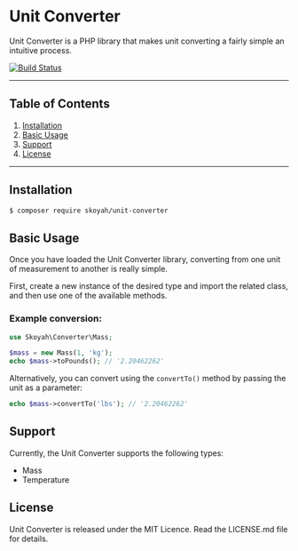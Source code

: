 # Unit Converter

Unit Converter is a PHP library that makes unit converting a fairly simple an intuitive process.

<a href="https://travis-ci.org/skoyah/unit-converter"><img src="https://travis-ci.org/skoyah/unit-converter.svg" alt="Build Status"></a>
___
## Table of Contents

1. [Installation](#installation)
2. [Basic Usage](#basic-usage)
3. [Support](#support)
4. [License](#license)

___
## Installation
```bash
$ composer require skoyah/unit-converter
```

## Basic Usage
Once you have loaded the Unit Converter library, converting from one unit of measurement to another is really simple.

First, create a new instance of the desired type and import the related class, and then use one of the available methods.

### Example conversion:
```php
use Skoyah\Converter\Mass;

$mass = new Mass(1, 'kg');
echo $mass->toPounds(); // '2.20462262'
```

Alternatively, you can convert using the ```convertTo()``` method by passing the unit as a parameter:

```php
echo $mass->convertTo('lbs'); // '2.20462262'
```


## Support
Currently, the Unit Converter supports the following types:
<ul>
    <li>Mass</li>
    <li>Temperature</li>
</ul>

## License
Unit Converter is released under the MIT Licence. Read the LICENSE.md file for details.
